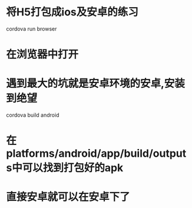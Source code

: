 # 将H5打包成ios及安卓的练习

cordova run browser
# 在浏览器中打开
# 遇到最大的坑就是安卓环境的安卓,安装到绝望
cordova build android
# 在platforms/android/app/build/outputs中可以找到打包好的apk
#   直接安卓就可以在安卓下了